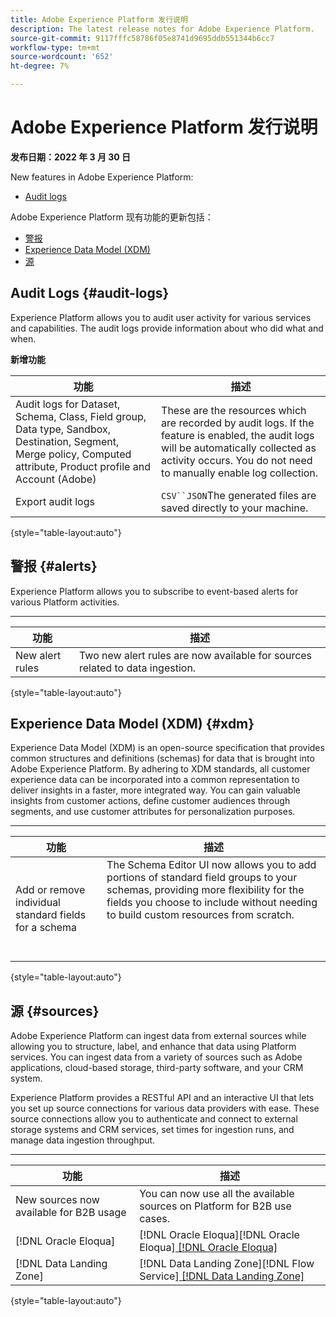 ```yaml
---
title: Adobe Experience Platform 发行说明
description: The latest release notes for Adobe Experience Platform.
source-git-commit: 9117fffc58786f05e8741d9695ddb551344b6cc7
workflow-type: tm+mt
source-wordcount: '652'
ht-degree: 7%

---
```


# Adobe Experience Platform 发行说明

**发布日期：2022 年 3 月 30 日**

New features in Adobe Experience Platform:

- [Audit logs](#audit-logs)

Adobe Experience Platform 现有功能的更新包括：

- [警报](#alerts)
- [Experience Data Model (XDM)](#xdm)
- [源](#sources)

## Audit Logs {#audit-logs}

Experience Platform allows you to audit user activity for various services and capabilities. The audit logs provide information about who did what and when.

**新增功能**

| 功能 | 描述 |
| --- | --- |
| Audit logs for Dataset, Schema, Class, Field group, Data type, Sandbox, Destination, Segment, Merge policy, Computed attribute, Product profile and Account (Adobe) | These are the resources which are recorded by audit logs. If the feature is enabled, the audit logs will be automatically collected as activity occurs. You do not need to manually enable log collection. |
| Export audit logs | `CSV``JSON`The generated files are saved directly to your machine. |

{style=&quot;table-layout:auto&quot;}

[](../../landing/governance-privacy-security/audit-logs/overview.md)

## 警报 {#alerts}

Experience Platform allows you to subscribe to event-based alerts for various Platform activities. 

****

| 功能 | 描述 |
| --- | --- |
| New alert rules | Two new alert rules are now available for sources related to data ingestion. [](../../observability/alerts/rules.md) |

{style=&quot;table-layout:auto&quot;}

[](../../observability/alerts/overview.md)

## Experience Data Model (XDM) {#xdm}

Experience Data Model (XDM) is an open-source specification that provides common structures and definitions (schemas) for data that is brought into Adobe Experience Platform. By adhering to XDM standards, all customer experience data can be incorporated into a common representation to deliver insights in a faster, more integrated way. You can gain valuable insights from customer actions, define customer audiences through segments, and use customer attributes for personalization purposes.

****

| 功能 | 描述 |
| --- | --- |
| Add or remove individual standard fields for a schema | The Schema Editor UI now allows you to add portions of standard field groups to your schemas, providing more flexibility for the fields you choose to include without needing to build custom resources from scratch.<br><br><br><br>[](../../xdm/ui/resources/schemas.md) |

{style=&quot;table-layout:auto&quot;}

[](../../xdm/home.md)

## 源 {#sources}

Adobe Experience Platform can ingest data from external sources while allowing you to structure, label, and enhance that data using Platform services. You can ingest data from a variety of sources such as Adobe applications, cloud-based storage, third-party software, and your CRM system.

Experience Platform provides a RESTful API and an interactive UI that lets you set up source connections for various data providers with ease. These source connections allow you to authenticate and connect to external storage systems and CRM services, set times for ingestion runs, and manage data ingestion throughput.

****

| 功能 | 描述 |
| --- | --- |
| New sources now available for B2B usage | You can now use all the available sources on Platform for B2B use cases. [](../../sources/home.md) |
| [!DNL Oracle Eloqua] | [!DNL Oracle Eloqua][!DNL Oracle Eloqua][ [!DNL Oracle Eloqua] ](../../sources/connectors/oracle-eloqua.md) |
| [!DNL Data Landing Zone] | [!DNL Data Landing Zone][!DNL Flow Service][ [!DNL Data Landing Zone] ](../../sources/tutorials/api/create/cloud-storage/data-landing-zone.md) |

{style=&quot;table-layout:auto&quot;}

[](../../sources/home.md)
